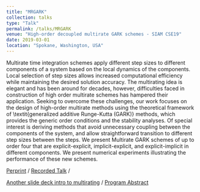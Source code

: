 ```yaml
---
title: "MRGARK"
collection: talks
type: "Talk"
permalink: /talks/MRGARK
venue: "High-order decoupled multirate GARK schemes - SIAM CSE19"
date: 2019-03-01
location: "Spokane, Washington, USA"
---
```


Multirate time integration schemes apply different step sizes to different components of a system based on the local dynamics of the components. Local selection of step sizes allows increased computational efficiency while maintaining the desired solution accuracy. The multirating idea is elegant and has been around for decades, however, difficulties faced in construction of high order multirate schemes has hampered their application. Seeking to overcome these challenges, our work focuses on the design of high-order multirate methods using the theoretical framework of \textit{generalized additive Runge-Kutta (GARK)} methods, which provides the generic order conditions and the stability analyses. Of special interest is deriving methods that avoid unnecessary coupling between the components of the system, and allow straightforward transition to different step sizes between the steps. We present Multirate GARK schemes of up to order four that are explicit-explicit, implicit-explicit, and explicit-implicit in different components. We present numerical experiments illustrating the performance of these new schemes.

[Perprint](https://arxiv.org/abs/1804.07716) / [Recorded Talk](https://www.pathlms.com/siam/courses/10878/sections/14361/video_presentations/127463) /

 [Another slide deck intro to multirating](
https://docs.google.com/presentation/d/1M43xXqBg24S0TZVmhumRr_c_FNAICulXwpaRKIR-eTs/pub?start=false&loop=false&delayms=30000&slide=id.g1a987f6b5d_0_0) / [Program Abstract](https://meetings.siam.org/sess/dsp_talk.cfm?p=95449)

